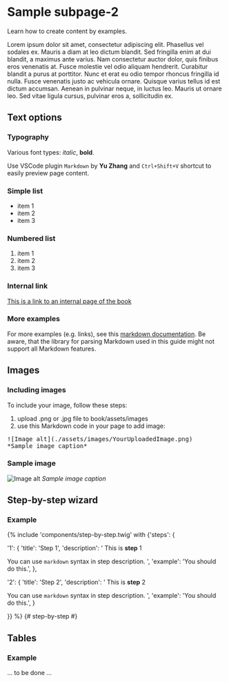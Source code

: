 # Sample subpage-2

Learn how to create content by examples.

Lorem ipsum dolor sit amet, consectetur adipiscing elit. Phasellus vel sodales ex. Mauris a diam at leo dictum blandit. Sed fringilla enim at dui blandit, a maximus ante varius. Nam consectetur auctor dolor, quis finibus eros venenatis at. Fusce molestie vel odio aliquam hendrerit. Curabitur blandit a purus at porttitor. Nunc et erat eu odio tempor rhoncus fringilla id nulla. Fusce venenatis justo ac vehicula ornare. Quisque varius tellus id est dictum accumsan. Aenean in pulvinar neque, in luctus leo. Mauris ut ornare leo. Sed vitae ligula cursus, pulvinar eros a, sollicitudin ex.

## Text options

### Typography

Various font types: *italic*, **bold**.

Use VSCode plugin `Markdown` by **Yu Zhang** and `Ctrl+Shift+V` shortcut to easily preview page content.

### Simple list

  * item 1
  * item 2
  * item 3

### Numbered list

  1. item 1
  2. item 2
  3. item 3

### Internal link

[This is a link to an internal page of the book](subpage-1)

### More examples

For more examples (e.g. links), see this [markdown documentation](https://www.markdownguide.org/). Be aware, that the library for parsing Markdown used in this guide might not support all Markdown features.

## Images

### Including images

To include your image, follow these steps:

  1. upload .png or .jpg file to book/assets/images
  2. use this Markdown code in your page to add image:

<pre>
![Image alt](./assets/images/YourUploadedImage.png)
*Sample image caption*
</pre>

### Sample image

![Image alt](./assets/images/Lenna(testimage).png)
*Sample image caption*

## Step-by-step wizard

### Example

{% include 'components/step-by-step.twig' with {'steps': {

  '1': {
    'title': 'Step 1',
    'description': '
This is **step** 1

You can use `markdown` syntax in step description.
    ',
    'example': 'You should do this.',
  },

  '2': {
    'title': 'Step 2',
    'description': '
This is **step** 2

You can use `markdown` syntax in step description.
    ',
    'example': 'You should do this.',
  }

}} %} {# step-by-step #}

## Tables

### Example
... to be done ...
